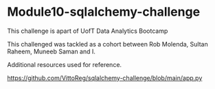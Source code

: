 # Module10-sqlalchemy-challenge
This challenge is apart of UofT Data Analytics Bootcamp

This challenged was tackled as a cohort between Rob Molenda, Sultan Raheem, Muneeb Saman and I.

Additional resources used for reference.

https://github.com/VittoReg/sqlalchemy-challenge/blob/main/app.py


